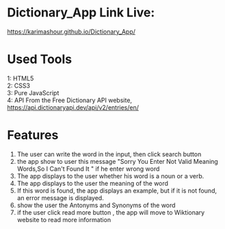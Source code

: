 # Dictionary_App Link Live:
https://karimashour.github.io/Dictionary_App/
# Used Tools
1: HTML5 <br>
2: CSS3 <br>
3: Pure JavaScript <br>
4: API From the Free Dictionary API website, https://api.dictionaryapi.dev/api/v2/entries/en/<word>
# Features
1. The user can write the word in the input, then click search button 
2. the app show to user this message "Sorry You Enter Not Valid Meaning Words,So I Can't Found It " if he enter wrong word
3. The app displays to the user whether his word is a noun or a verb.
4. The app displays to the user the meaning of the word
5. If this word is found, the app displays an example, but if it is not found, an error message is displayed.
6. show the user the Antonyms and Synonyms of the word
7. if the user click read more button , the app will move to Wiktionary website to read more information 
